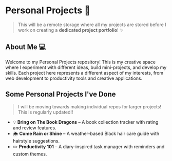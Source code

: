 # Personal Projects  🚀
> This will be a remote storage where all my projects are stored before I work on creating a **dedicated project portfolio**! ✨

## About Me 💻
Welcome to my Personal Projects repository! This is my creative space where I experiment with different ideas, build mini-projects, and develop my skills. Each project here represents a different aspect of my interests, from web development to productivity tools and creative applications.

## Some Personal Projects I've Done
> I will be moving towards making individual repos for larger projects!
> This is regularly updated!!

- 💡 **Bring on The Book Dragons** – A book collection tracker with rating and review features.
- 🌦️ **Come Rain or Shine** – A weather-based Black hair care guide with hairstyle suggestions.
- ✏️ **Productivity 101** – A diary-inspired task manager with reminders and custom themes.